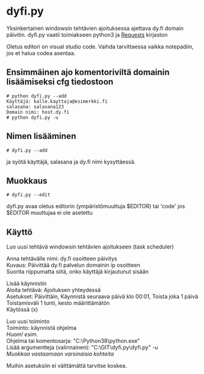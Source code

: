 # dyfi.py

Yksinkertainen windowsin tehtävien ajoituksessa ajettava dy.fi domain päivitin. dyfi.py vaatii
toimiakseen python3 ja [Requests](http://docs.python-requests.org/en/latest/)
kirjaston

Oletus editori on visual studio code. Vaihda tarvittaessa vaikka notepadiin, jos et halua codea asentaa.

## Ensimmäinen ajo komentoriviltä domainin lisäämiseksi cfg tiedostoon

    # python dyfi.py --add
    Käyttäjä: kalle.kayttaja@esimerkki.fi
    salasana: salasana123
    Domain nimi: host.dy.fi
    # python dyfi.py -u

## Nimen lisääminen

    # dyfi.py --add

ja syötä käyttäjä, salasana ja dy.fi nimi kysyttäessä.

## Muokkaus

    # dyfi.py --edit

dyfi.py avaa oletus editorin (ympäristömuuttuja $EDITOR) tai 'code' jos $EDITOR
muuttujaa ei ole asetettu

## Käyttö

Luo uusi tehtävä windowsin tehtävien ajoitukseen (task scheduler)

Anna tehtävälle nimi: dy.fi osoitteen päivitys  
Kuvaus: Päivittää dy.fi palvelun domainin ip osoitteen  
Suorita riippumatta siitä, onko käyttäjä kirjautunut sisään  

Lisää käynnistin  
Aloita tehtävä: Ajoituksen yhteydessä  
Asetukset: Päivittäin, Käynnistä seuraava päivä klo 00:01, Toista joka 1 päivä  
Toistamisväli 1 tunti, kesto määrittämätön  
Käytössä (x)  

Luo uusi toiminto  
Toiminto: käynnistä ohjelma  
*Huom! esim.*  
Ohjelma tai komentosarja: "C:\Python38\python.exe"  
Lisää argumentteja (valinnainen): "C:\GIT\dyfi.py\dyfi.py" -u  
*Muokkaa vastaamaan varsinaisia kohteita*  

Muihin asetuksiin ei välttämättä tarvitse koskea.

